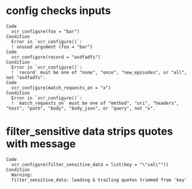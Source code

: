 # config checks inputs

    Code
      vcr_configure(foo = "bar")
    Condition
      Error in `vcr_configure()`:
      ! unused argument (foo = "bar")
    Code
      vcr_configure(record = "asdfadfs")
    Condition
      Error in `vcr_configure()`:
      ! `record` must be one of "none", "once", "new_episodes", or "all", not "asdfadfs".
    Code
      vcr_configure(match_requests_on = "x")
    Condition
      Error in `vcr_configure()`:
      ! `match_requests_on` must be one of "method", "uri", "headers", "host", "path", "body", "body_json", or "query", not "x".

# filter_sensitive data strips quotes with message

    Code
      vcr_configure(filter_sensitive_data = list(key = "\"val\""))
    Condition
      Warning:
      filter_sensitive_data: leading & trailing quotes trimmed from 'key'


